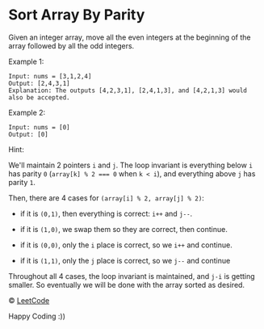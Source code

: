 # Sort Array By Parity

Given an integer array, move all the even integers at the beginning of the array followed by all the odd integers.

Example 1:

```
Input: nums = [3,1,2,4]
Output: [2,4,3,1]
Explanation: The outputs [4,2,3,1], [2,4,1,3], and [4,2,1,3] would also be accepted.
```

Example 2:

```
Input: nums = [0]
Output: [0]
```

Hint:

We'll maintain 2 pointers `i` and `j`. The loop invariant is everything below `i` has parity `0` (`array[k] % 2 === 0` when `k < i`), and everything above `j` has parity `1`.

Then, there are 4 cases for `(array[i] % 2, array[j] % 2)`:

- if it is `(0,1)`, then everything is correct: `i++` and `j--`.

- if it is `(1,0)`, we swap them so they are correct, then continue.

- if it is `(0,0)`, only the `i` place is correct, so we `i++` and continue.

- if it is `(1,1)`, only the `j` place is correct, so we `j--` and continue

Throughout all 4 cases, the loop invariant is maintained, and `j-i` is getting smaller. So eventually we will be done with the array sorted as desired.

&copy; [LeetCode](https://leetcode.com/explore/learn/card/fun-with-arrays/511/in-place-operations/3260/)

Happy Coding :))
